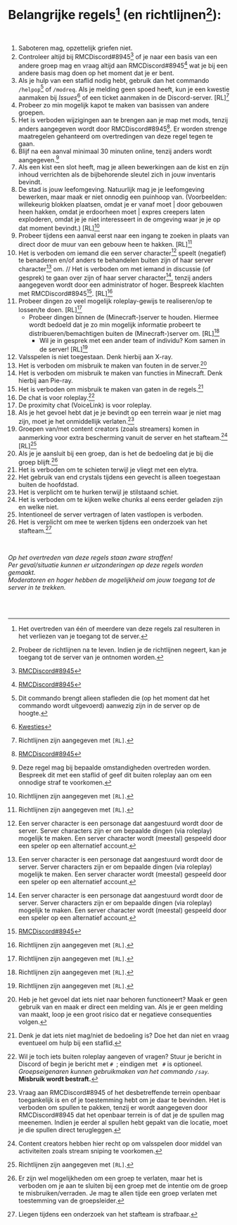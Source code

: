 # Belangrijke regels[^regels] (en richtlijnen[^richtlijnen]):
<br>

1. Saboteren mag, opzettelijk griefen niet.<br>
2. Controleer altijd bij RMCDiscord#8945[^contact] of je naar een basis van een andere groep mag en vraag altijd aan RMCDiscord#8945[^contact] wat je bij een andere basis mag doen op het moment dat je er bent.<br>
3. Als je hulp van een staflid nodig hebt, gebruik dan het commando `/helpop`[^opmerking] of `/modreq`. Als je melding geen spoed heeft, kun je een kwestie aanmaken bij _Issues_[^kwesties] of een ticket aanmaken in de Discord-server. [RL][^identificatie_richtlijnen]<br>
4. Probeer zo min mogelijk kapot te maken van basissen van andere groepen.<br>
5. Het is verboden wijzigingen aan te brengen aan je map met mods, tenzij anders aangegeven wordt door RMCDiscord#8945[^contact]. Er worden strenge maatregelen gehanteerd om overtredingen van deze regel tegen te gaan.<br>
6. Blijf na een aanval minimaal 30 minuten online, tenzij anders wordt aangegeven.[^uitzonderingen]<br>
7. Als een kist een slot heeft, mag je alleen bewerkingen aan de kist en zijn inhoud verrichten als de bijbehorende sleutel zich in jouw inventaris bevindt.<br>
8. De stad is jouw leefomgeving. Natuurlijk mag je je leefomgeving bewerken, maar maak er niet onnodig een puinhoop van. (Voorbeelden: willekeurig blokken plaatsen, omdat je er vanaf moet | door gebouwen heen hakken, omdat je erdoorheen moet | expres creepers laten exploderen, omdat je je niet interesseert in de omgeving waar je je op dat moment bevindt.) [RL][^identificatie_richtlijnen]<br>
9. Probeer tijdens een aanval eerst naar een ingang te zoeken in plaats van direct door de muur van een gebouw heen te hakken. [RL][^identificatie_richtlijnen]
10. Het is verboden om iemand die een server character[^server_character] speelt (negatief) te benaderen en/of anders te behandelen buiten zijn of haar server character[^server_character] om. // Het is verboden om met iemand in discussie (of gesprek) te gaan over zijn of haar server character[^server_character], tenzij anders aangegeven wordt door een administrator of hoger. Bespreek klachten met RMCDiscord#8945[^contact]. [RL][^identificatie_richtlijnen]<br>
11. Probeer dingen zo veel mogelijk roleplay-gewijs te realiseren/op te lossen/te doen. [RL][^identificatie_richtlijnen]<br>
    - Probeer dingen binnen de (Minecraft-)server te houden. Hiermee wordt bedoeld dat je zo min mogelijk informatie probeert te distribueren/bemachtigen buiten de (Minecraft-)server om. [RL][^identificatie_richtlijnen]<br>
      - Wil je in gesprek met een ander team of individu? Kom samen in de server! [RL][^identificatie_richtlijnen]<br>
12. Valsspelen is niet toegestaan. Denk hierbij aan X-ray.
13. Het is verboden om misbruik te maken van fouten in de server.[^misbruik_fouten]
14. Het is verboden om misbruik te maken van functies in Minecraft. Denk hierbij aan Pie-ray.
15. Het is verboden om misbruik te maken van gaten in de regels.[^misbruik_regels]
16. De chat is voor roleplay.[^chat]
17. De proximity chat (VoiceLink) is voor roleplay.
18. Als je het gevoel hebt dat je je bevindt op een terrein waar je niet mag zijn, moet je het onmiddellijk verlaten.[^verboden_terrein]
19. Groepen van/met content creators (zoals streamers) komen in aanmerking voor extra bescherming vanuit de server en het stafteam.[^extra_bescherming] [RL][^identificatie_richtlijnen]
20. Als je je aansluit bij een groep, dan is het de bedoeling dat je bij die groep blijft.[^loyaliteit]
21. Het is verboden om te schieten terwijl je vliegt met een elytra.
22. Het gebruik van end crystals tijdens een gevecht is alleen toegestaan buiten de hoofdstad.
23. Het is verplicht om te hurken terwijl je stilstaand schiet.
24. Het is verboden om te kijken welke chunks al eens eerder geladen zijn en welke niet.
25. Intentioneel de server vertragen of laten vastlopen is verboden.
26. Het is verplicht om mee te werken tijdens een onderzoek van het stafteam.[^onderzoek]

<br>

_Op het overtreden van deze regels staan zware straffen!<br>Per geval/situatie kunnen er uitzonderingen op deze regels worden gemaakt.<br>Moderatoren en hoger hebben de mogelijkheid om jouw toegang tot de server in te trekken._

<br><br>

[^regels]: Het overtreden van één of meerdere van deze regels zal resulteren in het verliezen van je toegang tot de server.
[^richtlijnen]: Probeer de richtlijnen na te leven. Indien je de richtlijnen negeert, kan je toegang tot de server van je ontnomen worden.
[^gasgranaten]: Inventarissen en containers waar één of meerdere gasgranaten worden aangetroffen, worden onmiddellijk leeggehaald.<br>Ook staat er een zware straf op het bezitten van één of meerdere gasgranaten.
[^contact]: [RMCDiscord#8945](https://discordapp.com/users/366622006059204609)
[^opmerking]: Dit commando brengt alleen stafleden die (op het moment dat het commando wordt uitgevoerd) aanwezig zijn in de server op de hoogte.
[^kwesties]: [Kwesties](https://github.com/Guncraft/Informatie/issues/new?assignees=&labels=Hulp+nodig+%28Minecraft%29&template=hulp-nodig-in-de-minecraft-server.md&title=Hulp%20nodig%20in%20de%20Minecraft-server)
[^identificatie_richtlijnen]: Richtlijnen zijn aangegeven met `[RL]`.
[^uitzonderingen]: Deze regel mag bij bepaalde omstandigheden overtreden worden. Bespreek dit met een staflid of geef dit buiten roleplay aan om een onnodige straf te voorkomen.
[^server_character]: Een server character is een personage dat aangestuurd wordt door de server. Server characters zijn er om bepaalde dingen (via roleplay) mogelijk te maken. Een server character wordt (meestal) gespeeld door een speler op een alternatief account.
[^misbruik_fouten]: Heb je het gevoel dat iets niet naar behoren functioneert? Maak er geen gebruik van en maak er direct een melding van. Als je er geen melding van maakt, loop je een groot risico dat er negatieve consequenties volgen.
[^misbruik_regels]: Denk je dat iets niet mag/niet de bedoeling is? Doe het dan niet en vraag eventueel om hulp bij een staflid.
[^chat]: Wil je toch iets buiten roleplay aangeven of vragen? Stuur je bericht in Discord of begin je bericht met `# `; eindigen met ` #` is optioneel. _Groepseigenaren kunnen gebruikmaken van het commando `/say`._<br>**Misbruik wordt bestraft.**
[^verboden_terrein]: Vraag aan RMCDiscord#8945[^contact] of het desbetreffende terrein openbaar toegankelijk is en of je toestemming hebt om je daar te bevinden. Het is verboden om spullen te pakken, tenzij er wordt aangegeven door RMCDiscord#8945[^contact] dat het openbaar terrein is of dat je de spullen mag meenemen. Indien je eerder al spullen hebt gepakt van die locatie, moet je die spullen direct terugleggen.
[^extra_bescherming]: Content creators hebben hier recht op om valsspelen door middel van activiteiten zoals stream sniping te voorkomen.
[^loyaliteit]: Er zijn wel mogelijkheden om een groep te verlaten, maar het is verboden om je aan te sluiten bij een groep met de intentie om de groep te misbruiken/verraden. Je mag te allen tijde een groep verlaten met toestemming van de groepsleider.
[^onderzoek]: Liegen tijdens een onderzoek van het stafteam is strafbaar.

